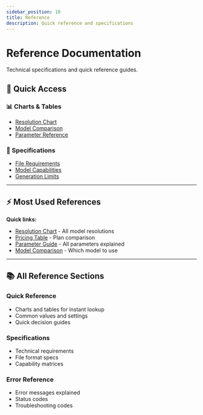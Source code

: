 ```yaml
---
sidebar_position: 10
title: Reference
description: Quick reference and specifications
---
```


# Reference Documentation

Technical specifications and quick reference guides.

## 🎯 Quick Access

<div className="container">
  <div className="row">
    <div className="col col--6">
      <div className="card">
        <div className="card__header">
          <h3>📊 Charts & Tables</h3>
        </div>
        <div className="card__body">
          <ul>
            <li><a href="quick-reference/resolution-chart">Resolution Chart</a></li>
            <li><a href="quick-reference/model-comparison-table">Model Comparison</a></li>
            <li><a href="quick-reference/parameter-quick-reference">Parameter Reference</a></li>
          </ul>
        </div>
      </div>
    </div>
    <div className="col col--6">
      <div className="card">
        <div className="card__header">
          <h3>📝 Specifications</h3>
        </div>
        <div className="card__body">
          <ul>
            <li><a href="specifications/file-requirements">File Requirements</a></li>
            <li><a href="specifications/model-capabilities">Model Capabilities</a></li>
            <li><a href="specifications/generation-limits">Generation Limits</a></li>
          </ul>
        </div>
      </div>
    </div>
  </div>
</div>

---

## ⚡ Most Used References

**Quick links:**

- [Resolution Chart](quick-reference/resolution-chart) - All model resolutions
- [Pricing Table](quick-reference/pricing-table) - Plan comparison
- [Parameter Guide](quick-reference/parameter-quick-reference) - All parameters explained
- [Model Comparison](quick-reference/model-comparison-table) - Which model to use

---

## 📚 All Reference Sections

### Quick Reference
- Charts and tables for instant lookup
- Common values and settings
- Quick decision guides

### Specifications
- Technical requirements
- File format specs
- Capability matrices

### Error Reference
- Error messages explained
- Status codes
- Troubleshooting codes
